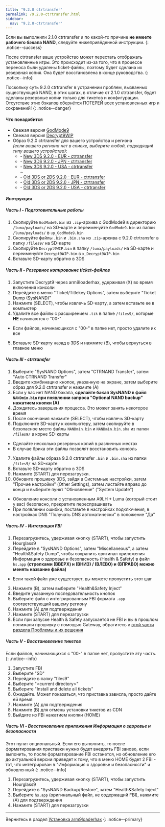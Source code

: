 ```yaml
---
title: "9.2.0 ctrtransfer"
permalink: /9.2.0-ctrtransfer.html
sidebar:
  nav: "9.2.0-ctrtransfer"
---
```


Если вы выполнили 2.1.0 ctrtransfer и по какой-то причине **не имеете рабочего бэкапа NAND**, следуйте нижепривёденной инструкции.
{: .notice--success}

После ctrtransfer ваше устройство может перестать отображать установленные игры. Это происходит из-за того, что в процессе переноса были удалены ticket-файлы, поэтому будет сделана их резервная копия. Она будет восстановлена в конце руководства.
{: .notice--info}

Поскольку суть 9.2.0 ctrtransfer в устранении проблем, вызванных существующей NAND, в этих шагах, в отличие от 2.1.0 ctrtransfer, будет сделаны резервные копии только для тикетов и конфигурации. Отсутствие этих бэкапов обернётся ПОТЕРЕЙ всех установленных игр и сохранений!
{: .notice--danger}

#### <a name="what_need" />Что понадобится

* Свежая версия [GodMode9](https://github.com/d0k3/GodMode9/releases/)
* Свежая версия [Decrypt9WIP](https://github.com/d0k3/Decrypt9WIP/releases/latest)
* Образ 9.2.0 ctrtransfer для вашего устройства и региона     
*(если вашего региона нет в списке, выберите любой, подходящий типу вашего устройства)*:
  +    <i class="fa fa-magnet" aria-hidden="true" title="Это magnet-ссылка. Воспользуйтесь торрент-клиентом, чтобы скачать этот файл."></i> - [New 3DS 9.2.0 - EUR - ctrtransfer](magnet:?xt=urn:btih:fed7bfeec0e52b42a77467cfb6ffd3e9dd2d5a70&dn=9.2.0-20E%5Fctrtransfer%5Fn3ds.zip&tr=udp%3A%2F%2Ftracker.coppersurfer.tk%3A6969%2Fannounce&tr=udp%3A%2F%2Ftracker.opentrackr.org%3A1337%2Fannounce&tr=http%3A%2F%2Ftracker.opentrackr.org%3A1337%2Fannounce&tr=udp%3A%2F%2Fzer0day.ch%3A1337%2Fannounce&tr=udp%3A%2F%2Ftracker.leechers-paradise.org%3A6969%2Fannounce&tr=http%3A%2F%2Fexplodie.org%3A6969%2Fannounce&tr=udp%3A%2F%2Fexplodie.org%3A6969%2Fannounce&tr=udp%3A%2F%2F9.rarbg.com%3A2710%2Fannounce&tr=udp%3A%2F%2Fp4p.arenabg.com%3A1337%2Fannounce&tr=http%3A%2F%2Fp4p.arenabg.com%3A1337%2Fannounce&tr=udp%3A%2F%2Ftracker.aletorrenty.pl%3A2710%2Fannounce&tr=http%3A%2F%2Ftracker.aletorrenty.pl%3A2710%2Fannounce&tr=http%3A%2F%2Ftracker1.wasabii.com.tw%3A6969%2Fannounce&tr=http%3A%2F%2Ftracker.baravik.org%3A6970%2Fannounce&tr=http%3A%2F%2Ftracker.tfile.me%2Fannounce&tr=udp%3A%2F%2Ftorrent.gresille.org%3A80%2Fannounce&tr=http%3A%2F%2Ftorrent.gresille.org%2Fannounce&tr=udp%3A%2F%2Ftracker.yoshi210.com%3A6969%2Fannounce&tr=udp%3A%2F%2Ftracker.tiny-vps.com%3A6969%2Fannounce&tr=udp%3A%2F%2Ftracker.filetracker.pl%3A8089%2Fannounce)   
  +    <i class="fa fa-magnet" aria-hidden="true" title="Это magnet-ссылка. Воспользуйтесь торрент-клиентом, чтобы скачать этот файл."></i> - [New 3DS 9.2.0 - JPN - ctrtransfer](magnet:?xt=urn:btih:b22d67fd02b3b0e30ac991e451db0f2d32e7beca&dn=9.2.0-20J%5Fctrtransfer%5Fn3ds.zip&tr=udp%3A%2F%2Ftracker.coppersurfer.tk%3A6969%2Fannounce&tr=udp%3A%2F%2Ftracker.opentrackr.org%3A1337%2Fannounce&tr=http%3A%2F%2Ftracker.opentrackr.org%3A1337%2Fannounce&tr=udp%3A%2F%2Fzer0day.ch%3A1337%2Fannounce&tr=udp%3A%2F%2Ftracker.leechers-paradise.org%3A6969%2Fannounce&tr=http%3A%2F%2Fexplodie.org%3A6969%2Fannounce&tr=udp%3A%2F%2Fexplodie.org%3A6969%2Fannounce&tr=udp%3A%2F%2F9.rarbg.com%3A2710%2Fannounce&tr=udp%3A%2F%2Fp4p.arenabg.com%3A1337%2Fannounce&tr=http%3A%2F%2Fp4p.arenabg.com%3A1337%2Fannounce&tr=udp%3A%2F%2Ftracker.aletorrenty.pl%3A2710%2Fannounce&tr=http%3A%2F%2Ftracker.aletorrenty.pl%3A2710%2Fannounce&tr=http%3A%2F%2Ftracker1.wasabii.com.tw%3A6969%2Fannounce&tr=http%3A%2F%2Ftracker.baravik.org%3A6970%2Fannounce&tr=http%3A%2F%2Ftracker.tfile.me%2Fannounce&tr=udp%3A%2F%2Ftorrent.gresille.org%3A80%2Fannounce&tr=http%3A%2F%2Ftorrent.gresille.org%2Fannounce&tr=udp%3A%2F%2Ftracker.yoshi210.com%3A6969%2Fannounce&tr=udp%3A%2F%2Ftracker.tiny-vps.com%3A6969%2Fannounce&tr=udp%3A%2F%2Ftracker.filetracker.pl%3A8089%2Fannounce)     
  +    <i class="fa fa-magnet" aria-hidden="true" title="Это magnet-ссылка. Воспользуйтесь торрент-клиентом, чтобы скачать этот файл."></i> - [New 3DS 9.2.0 - USA - ctrtransfer](magnet:?xt=urn:btih:985d47442dc470d1b9f908256bed041c63885f60&dn=9.2.0-20U%5Fctrtransfer%5Fn3ds.zip&tr=udp%3A%2F%2Ftracker.coppersurfer.tk%3A6969%2Fannounce&tr=udp%3A%2F%2Ftracker.opentrackr.org%3A1337%2Fannounce&tr=http%3A%2F%2Ftracker.opentrackr.org%3A1337%2Fannounce&tr=udp%3A%2F%2Fzer0day.ch%3A1337%2Fannounce&tr=udp%3A%2F%2Ftracker.leechers-paradise.org%3A6969%2Fannounce&tr=http%3A%2F%2Fexplodie.org%3A6969%2Fannounce&tr=udp%3A%2F%2Fexplodie.org%3A6969%2Fannounce&tr=udp%3A%2F%2F9.rarbg.com%3A2710%2Fannounce&tr=udp%3A%2F%2Fp4p.arenabg.com%3A1337%2Fannounce&tr=http%3A%2F%2Fp4p.arenabg.com%3A1337%2Fannounce&tr=udp%3A%2F%2Ftracker.aletorrenty.pl%3A2710%2Fannounce&tr=http%3A%2F%2Ftracker.aletorrenty.pl%3A2710%2Fannounce&tr=http%3A%2F%2Ftracker1.wasabii.com.tw%3A6969%2Fannounce&tr=http%3A%2F%2Ftracker.baravik.org%3A6970%2Fannounce&tr=http%3A%2F%2Ftracker.tfile.me%2Fannounce&tr=udp%3A%2F%2Ftorrent.gresille.org%3A80%2Fannounce&tr=http%3A%2F%2Ftorrent.gresille.org%2Fannounce&tr=udp%3A%2F%2Ftracker.yoshi210.com%3A6969%2Fannounce&tr=udp%3A%2F%2Ftracker.tiny-vps.com%3A6969%2Fannounce&tr=udp%3A%2F%2Ftracker.filetracker.pl%3A8089%2Fannounce)    
~
  +    <i class="fa fa-magnet" aria-hidden="true" title="Это magnet-ссылка. Воспользуйтесь торрент-клиентом, чтобы скачать этот файл."></i> - [Old 3DS or 2DS 9.2.0 - EUR - ctrtransfer](magnet:?xt=urn:btih:8d6142313971b08f92257e7fb1c1d5689e34ed78&dn=9.2.0-20E%5Fctrtransfer%5Fo3ds.zip&tr=udp%3A%2F%2Ftracker.coppersurfer.tk%3A6969%2Fannounce&tr=udp%3A%2F%2Ftracker.opentrackr.org%3A1337%2Fannounce&tr=http%3A%2F%2Ftracker.opentrackr.org%3A1337%2Fannounce&tr=udp%3A%2F%2Fzer0day.ch%3A1337%2Fannounce&tr=udp%3A%2F%2Ftracker.leechers-paradise.org%3A6969%2Fannounce&tr=http%3A%2F%2Fexplodie.org%3A6969%2Fannounce&tr=udp%3A%2F%2Fexplodie.org%3A6969%2Fannounce&tr=udp%3A%2F%2F9.rarbg.com%3A2710%2Fannounce&tr=udp%3A%2F%2Fp4p.arenabg.com%3A1337%2Fannounce&tr=http%3A%2F%2Fp4p.arenabg.com%3A1337%2Fannounce&tr=udp%3A%2F%2Ftracker.aletorrenty.pl%3A2710%2Fannounce&tr=http%3A%2F%2Ftracker.aletorrenty.pl%3A2710%2Fannounce&tr=http%3A%2F%2Ftracker1.wasabii.com.tw%3A6969%2Fannounce&tr=http%3A%2F%2Ftracker.baravik.org%3A6970%2Fannounce&tr=http%3A%2F%2Ftracker.tfile.me%2Fannounce&tr=udp%3A%2F%2Ftorrent.gresille.org%3A80%2Fannounce&tr=http%3A%2F%2Ftorrent.gresille.org%2Fannounce&tr=udp%3A%2F%2Ftracker.yoshi210.com%3A6969%2Fannounce&tr=udp%3A%2F%2Ftracker.tiny-vps.com%3A6969%2Fannounce&tr=udp%3A%2F%2Ftracker.filetracker.pl%3A8089%2Fannounce)     
  +    <i class="fa fa-magnet" aria-hidden="true" title="Это magnet-ссылка. Воспользуйтесь торрент-клиентом, чтобы скачать этот файл."></i> - [Old 3DS or 2DS 9.2.0 - JPN - ctrtransfer](magnet:?xt=urn:btih:24ad2b85e67013ef1f91178dca7ad2e40663b9b2&dn=9.2.0-20J%5Fctrtransfer%5Fo3ds.zip&tr=udp%3A%2F%2Ftracker.coppersurfer.tk%3A6969%2Fannounce&tr=udp%3A%2F%2Ftracker.opentrackr.org%3A1337%2Fannounce&tr=http%3A%2F%2Ftracker.opentrackr.org%3A1337%2Fannounce&tr=udp%3A%2F%2Fzer0day.ch%3A1337%2Fannounce&tr=udp%3A%2F%2Ftracker.leechers-paradise.org%3A6969%2Fannounce&tr=http%3A%2F%2Fexplodie.org%3A6969%2Fannounce&tr=udp%3A%2F%2Fexplodie.org%3A6969%2Fannounce&tr=udp%3A%2F%2F9.rarbg.com%3A2710%2Fannounce&tr=udp%3A%2F%2Fp4p.arenabg.com%3A1337%2Fannounce&tr=http%3A%2F%2Fp4p.arenabg.com%3A1337%2Fannounce&tr=udp%3A%2F%2Ftracker.aletorrenty.pl%3A2710%2Fannounce&tr=http%3A%2F%2Ftracker.aletorrenty.pl%3A2710%2Fannounce&tr=http%3A%2F%2Ftracker1.wasabii.com.tw%3A6969%2Fannounce&tr=http%3A%2F%2Ftracker.baravik.org%3A6970%2Fannounce&tr=http%3A%2F%2Ftracker.tfile.me%2Fannounce&tr=udp%3A%2F%2Ftorrent.gresille.org%3A80%2Fannounce&tr=http%3A%2F%2Ftorrent.gresille.org%2Fannounce&tr=udp%3A%2F%2Ftracker.yoshi210.com%3A6969%2Fannounce&tr=udp%3A%2F%2Ftracker.tiny-vps.com%3A6969%2Fannounce&tr=udp%3A%2F%2Ftracker.filetracker.pl%3A8089%2Fannounce)     
  +    <i class="fa fa-magnet" aria-hidden="true" title="Это magnet-ссылка. Воспользуйтесь торрент-клиентом, чтобы скачать этот файл."></i> - [Old 3DS or 2DS 9.2.0 - USA - ctrtransfer](magnet:?xt=urn:btih:1dc79a2a0babb45497961888f369423a93135e2b&dn=9.2.0-20U%5Fctrtransfer%5Fo3ds.zip&tr=udp%3A%2F%2Ftracker.coppersurfer.tk%3A6969%2Fannounce&tr=udp%3A%2F%2Ftracker.opentrackr.org%3A1337%2Fannounce&tr=http%3A%2F%2Ftracker.opentrackr.org%3A1337%2Fannounce&tr=udp%3A%2F%2Fzer0day.ch%3A1337%2Fannounce&tr=udp%3A%2F%2Ftracker.leechers-paradise.org%3A6969%2Fannounce&tr=http%3A%2F%2Fexplodie.org%3A6969%2Fannounce&tr=udp%3A%2F%2Fexplodie.org%3A6969%2Fannounce&tr=udp%3A%2F%2F9.rarbg.com%3A2710%2Fannounce&tr=udp%3A%2F%2Fp4p.arenabg.com%3A1337%2Fannounce&tr=http%3A%2F%2Fp4p.arenabg.com%3A1337%2Fannounce&tr=udp%3A%2F%2Ftracker.aletorrenty.pl%3A2710%2Fannounce&tr=http%3A%2F%2Ftracker.aletorrenty.pl%3A2710%2Fannounce&tr=http%3A%2F%2Ftracker1.wasabii.com.tw%3A6969%2Fannounce&tr=http%3A%2F%2Ftracker.baravik.org%3A6970%2Fannounce&tr=http%3A%2F%2Ftracker.tfile.me%2Fannounce&tr=udp%3A%2F%2Ftorrent.gresille.org%3A80%2Fannounce&tr=http%3A%2F%2Ftorrent.gresille.org%2Fannounce&tr=udp%3A%2F%2Ftracker.yoshi210.com%3A6969%2Fannounce&tr=udp%3A%2F%2Ftracker.tiny-vps.com%3A6969%2Fannounce&tr=udp%3A%2F%2Ftracker.filetracker.pl%3A8089%2Fannounce)
 
#### <a name="instructions" />Инструкция

##### <a name="part1" />Часть I - Подготовительные работы

1. Скопируйте `GodMode9.bin` из `.zip`-архива с GodMode9 в директорию `/luma/payloads/` на SD-карте и переименуйте `GodMode9.bin` из папки `/luma/payloads/` в `up_GodMode9.bin`
2. Скопируйте файлы `.bin` и `.bin.sha` из `.zip`-архива с 9.2.0 ctrtransfer в папку `/files9/` на SD-карте
3. Скопируйте `Decrypt9WIP.bin` в папку `/luma/payloads/` на SD-карте и переименуйте `Decrypt9WIP.bin` в `x_Decrypt9WIP.bin`
4. Вставьте SD-карту обратно в 3DS

##### <a name="part2" />Часть II - Резервное копирование ticket-файлов

1. Запустите Decrypt9 через arm9loaderhax, удерживая (X) во время включения консоли
2. Перейдите в меню "Ticket/Titlekey Options", затем выберите "Ticket Dump (SysNAND)"
3. Нажмите (SELECT), чтобы извлечь SD-карту, а затем вставьте ее в компьютер
4. Удалите все файлы с расширением `.tik` в папке `/files9/`, которые **НЕ** начинаются с "00-"
  + Если файлов, начинающихся с "00-" в папке нет, просто удалите их все
5. Вставьте SD-карту назад в 3DS и нажмите (B), чтобы вернуться в главное меню

##### <a name="part3" />Часть III - ctrtransfer

1. Выберите "SysNAND Options", затем "CTRNAND Transfer", затем "Auto CTRNAND Transfer"
2. Введите комбинацию кнопок, указанную на экране, затем выберите образ для 9.2.0 ctrtransfer и нажмите (A)
3. Если у вас нет NAND бэкапа, **сделайте бэкап SysNAND в файл `NANDmin.bin` при появлении запроса "Optional NAND backup" нажатием кнопки (А)**
4. Дождитесь завершения процесса. Это может занять некоторое время
5. После окончания нажмите (SELECT), чтобы извлечь SD-карту
6. Подключите SD-карту к компьютеру, затем скопируйте в безопасное место файлы `NANDmin.bin` и `NANDmin.bin.sha` из папки `/files9/` в корне SD-карты
  + Сделайте несколько резервных копий в различных местах
  + В случае брика эти файлы позволят восстановить консоль
7. Удалите файлы образа 9.2.0 ctrtransfer `.bin` и `.bin.sha` из папки `/files9/` на SD-карте
8. Вставьте SD-карту обратно в 3DS
9. Нажмите (START) для перезагрузки. 
10. Обновите прошивку 3DS, зайдя в Системные настройки, затем "Прочие настройки" (Other Settings), затем листайте вправо до конца и выберите пункт "Обновление" ("System Update")
  + Обновление консоли с установленным A9LH + Luma (который стоит у вас) безопасно, прекратите переспрашивать
  + При появлении ошибки, поставьте в настройках подключения, в настройках DNS "Получать DNS автоматически" в положение "Да"
  
##### <a name="part4" />Часть IV - Интеграция FBI

1. Перезагрузитесь, удерживая кнопку (START), чтобы запустить Hourglass9
2. Перейдите в "SysNAND Options", затем "Miscellaneous", а затем "Health&Safety Dump", чтобы сохранить оригинал приложения Информация о здоровье и безопасность (Health & Safety) в файл `hs.app` **(стрелками (ВВЕРХ) и (ВНИЗ) / (ВЛЕВО) и (ВПРАВО) можно менять название файла)**
  + Если такой файл уже существует, вы можете пропустить этот шаг
3. Нажмите (B), затем выберите "Health&Safety Inject"
4. Введите указанную последовательность кнопок
5. Выберите файл с интегрированным FBI формата `.app` соответствующий вашему региону
6. Нажмите (A) для подтверждения
7. Нажмите (START) для перезагрузки
8. Если при запуске Health & Safety запускается не FBI и вы в прошлом понижали прошивку с помощью Gateway, обратитесь к [этой части раздела Проблемы и их решения](troubleshooting#gw_fbi)

##### <a name="part5" />Часть V - Восстановление тикетов

Если файлов, начинающихся с "00-" в папке нет, пропустите эту часть.
{: .notice--info}

1. Запустите FBI
2. Выберите "SD"
3. Перейдите в папку "files9"
4. Выберите "\<current directory>"
5. Выберите "Install and delete all tickets"
6. Ожидайте.  Может показаться, что приставка зависла, просто дайте ей время
7. Нажмите (A) для подтверждения
8. Нажмите (B) для отмены установки тикетов из CDN
9. Выйдите из FBI нажатием кнопки (HOME)

##### <a name="part6" />Часть VI - Восстановление приложения Информация о здоровье и безопасности

Этот пункт опциональный. Если его выполнить, то после форматирования приставки нужно будет внедрять FBI заново, если выпонить, то после форматирование FBI останется, но обновление его до актуальной версии приведет к тому, что в меню HOME будет 2 FBI - тот, что интегрирован в "Информация о здоровье и безопасности" и обновленный
{: .notice--info}

1. Перезагрузитесь, удерживая кнопку (START), чтобы запустить Hourglass9
2. Перейдите в "SysNAND Backup/Restore", затем "Health&Safety Inject"
3. Выберите `hs.app` (оригинальный файл, не содержащий FBI), нажмите (A) для подтверждения
4. Нажмите (START) для перезагрузки

___

 
Вернитесь в раздел [Установка arm9loaderhax](installing-arm9loaderhax#part6)
{: .notice--primary}